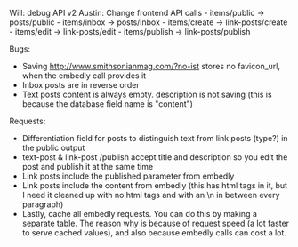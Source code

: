 
Will: debug API v2
Austin: Change frontend API calls
    - items/public -> posts/public
    - items/inbox -> posts/inbox
    - items/create -> link-posts/create
    - items/edit -> link-posts/edit
    - items/publish -> link-posts/publish


Bugs:
- Saving http://www.smithsonianmag.com/?no-ist stores no favicon_url, when the embedly call provides it
- Inbox posts are in reverse order
- Text posts content is always empty. description is not saving (this is because the database field name is "content")

Requests:
- Differentiation field for posts to distinguish text from link posts (type?) in the public output
- text-post & link-post /publish accept title and description so you edit the post and publish it at the same time
- Link posts include the published parameter from embedly
- Link posts include the content from embedly (this has html tags in it, but I need it cleaned up with no html tags and with an \n in between every paragraph)
- Lastly, cache all embedly requests. You can do this by making a separate table. The reason why is because of request speed (a lot faster to serve cached values), and also because embedly calls can cost a lot.
